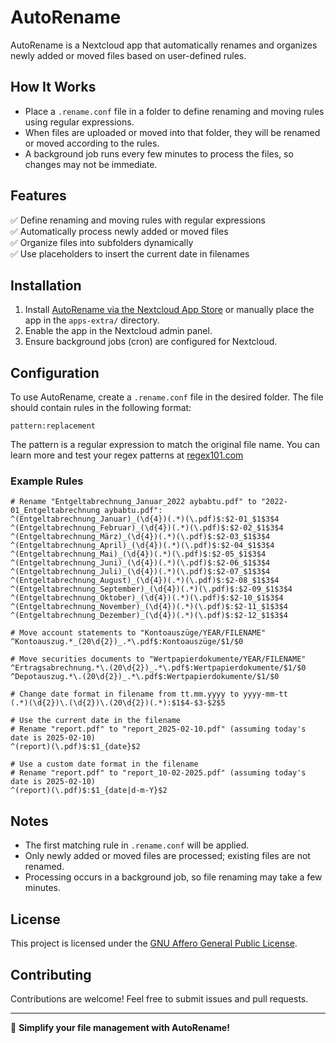 # AutoRename  

AutoRename is a Nextcloud app that automatically renames and organizes newly added or moved files based on user-defined rules.  

## How It Works  

- Place a `.rename.conf` file in a folder to define renaming and moving rules using regular expressions.  
- When files are uploaded or moved into that folder, they will be renamed or moved according to the rules.  
- A background job runs every few minutes to process the files, so changes may not be immediate. 

## Features  

✅ Define renaming and moving rules with regular expressions  
✅ Automatically process newly added or moved files  
✅ Organize files into subfolders dynamically  
✅ Use placeholders to insert the current date in filenames  

## Installation  

1. Install [AutoRename via the Nextcloud App Store](https://apps.nextcloud.com/apps/files_autorename) or manually place the app in the `apps-extra/` directory.  
2. Enable the app in the Nextcloud admin panel.  
3. Ensure background jobs (cron) are configured for Nextcloud.  

## Configuration  

To use AutoRename, create a `.rename.conf` file in the desired folder. The file should contain rules in the following format:  

`pattern:replacement`

The pattern is a regular expression to match the original file name. You can learn more and test your regex patterns at [regex101.com](https://regex101.com)

### Example Rules

```
# Rename "Entgeltabrechnung_Januar_2022 aybabtu.pdf" to "2022-01_Entgeltabrechnung aybabtu.pdf":
^(Entgeltabrechnung_Januar)_(\d{4})(.*)(\.pdf)$:$2-01_$1$3$4
^(Entgeltabrechnung_Februar)_(\d{4})(.*)(\.pdf)$:$2-02_$1$3$4
^(Entgeltabrechnung_März)_(\d{4})(.*)(\.pdf)$:$2-03_$1$3$4
^(Entgeltabrechnung_April)_(\d{4})(.*)(\.pdf)$:$2-04_$1$3$4
^(Entgeltabrechnung_Mai)_(\d{4})(.*)(\.pdf)$:$2-05_$1$3$4
^(Entgeltabrechnung_Juni)_(\d{4})(.*)(\.pdf)$:$2-06_$1$3$4
^(Entgeltabrechnung_Juli)_(\d{4})(.*)(\.pdf)$:$2-07_$1$3$4
^(Entgeltabrechnung_August)_(\d{4})(.*)(\.pdf)$:$2-08_$1$3$4
^(Entgeltabrechnung_September)_(\d{4})(.*)(\.pdf)$:$2-09_$1$3$4
^(Entgeltabrechnung_Oktober)_(\d{4})(.*)(\.pdf)$:$2-10_$1$3$4
^(Entgeltabrechnung_November)_(\d{4})(.*)(\.pdf)$:$2-11_$1$3$4
^(Entgeltabrechnung_Dezember)_(\d{4})(.*)(\.pdf)$:$2-12_$1$3$4

# Move account statements to "Kontoauszüge/YEAR/FILENAME"
^Kontoauszug.*_(20\d{2})_.*\.pdf$:Kontoauszüge/$1/$0

# Move securities documents to "Wertpapierdokumente/YEAR/FILENAME"
^Ertragsabrechnung.*\.(20\d{2})_.*\.pdf$:Wertpapierdokumente/$1/$0
^Depotauszug.*\.(20\d{2})_.*\.pdf$:Wertpapierdokumente/$1/$0

# Change date format in filename from tt.mm.yyyy to yyyy-mm-tt
(.*)(\d{2})\.(\d{2})\.(20\d{2})(.*):$1$4-$3-$2$5

# Use the current date in the filename
# Rename "report.pdf" to "report_2025-02-10.pdf" (assuming today's date is 2025-02-10)
^(report)(\.pdf)$:$1_{date}$2

# Use a custom date format in the filename
# Rename "report.pdf" to "report_10-02-2025.pdf" (assuming today's date is 2025-02-10)
^(report)(\.pdf)$:$1_{date|d-m-Y}$2
```

## Notes  

- The first matching rule in `.rename.conf` will be applied. 
- Only newly added or moved files are processed; existing files are not renamed.
- Processing occurs in a background job, so file renaming may take a few minutes.

## License  

This project is licensed under the [GNU Affero General Public License](LICENSE).  

## Contributing  

Contributions are welcome! Feel free to submit issues and pull requests.  

---

🚀 **Simplify your file management with AutoRename!**
